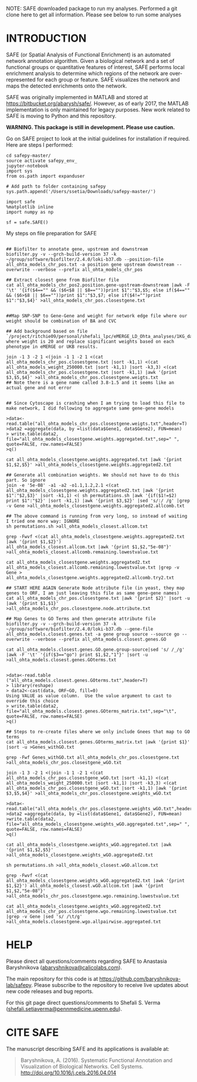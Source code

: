 NOTE: SAFE downloaded package to run my analyses. Performed a git clone here to get all information. Please see below to run some analyses


INTRODUCTION
============

SAFE (or Spatial Analysis of Functional Enrichment) is an automated network annotation algorithm. Given a biological network and a set of functional groups or quantitative features of interest, SAFE performs local enrichment analysis to determine which regions of the network are over-represented for each group or feature. SAFE visualizes the network and maps the detected enrichments onto the network.

SAFE was originally implemented in MATLAB and stored at  <https://bitbucket.org/abarysh/safe/>. However, as of early 2017, the MATLAB implementation is only maintained for legacy purposes. New work related to SAFE is moving  to Python and this repository. 

**WARNING. This package is still in development. Please use caution.**

Go on SAFE project to look at the initial guidelines for installation if required. Here are steps I performed:

```
cd safepy-master/
source activate safepy_env_
jupyter-notebook 
import sys
from os.path import expanduser

# Add path to folder containing safepy
sys.path.append('/Users/ssetia/Downloads/safepy-master/')

import safe
%matplotlib inline
import numpy as np

sf = safe.SAFE()

```


My steps on file preparation for SAFE

```

## Biofilter to annotate gene, upstream and downstream
biofilter.py -v --grch-build-version 37 -k ~/group/software/biofilter/2.4.0/loki-b37.db --position-file all_ohta_models_chr_pos.txt -a position gene upstream downstream --overwrite --verbose --prefix all_ohta_models_chr_pos

## Extract closest gene from Biofilter file
cat all_ohta_models_chr_pos2.position.gene-upstream-downstream |awk -F '\t' '{if($4=="" && ($6<$8 || $8==""))print $1":"$3,$5; else if($4=="" && ($6>$8 || $6==""))print $1":"$3,$7; else if($4!="")print $1":"$3,$4}' >all_ohta_models_chr_pos.closestgene.txt


##Map SNP-SNP to Gene-Gene and weight for network edge file where our weight should be combination of BA and CVC

## Add background based on file `/project/ritchie09/personal/shefali_lpc/eMERGE_LD_Ohta_analyses/1KG_data/allpaiwise_models_epistatic_selection_all.txt` where weight is 20 and replace significant weights based on each phenotype in eMERGE or UKB results.

join -1 3 -2 1 <(join -1 1 -2 1 <(cat all_ohta_models_chr_pos.closestgene.txt |sort -k1,1) <(cat all_ohta_models_weight_250000.txt |sort -k1,1) |sort -k3,3) <(cat all_ohta_models_chr_pos.closestgene.txt |sort -k1,1) |awk '{print $3,$5,$4}' >all_ohta_models_chr_pos.closestgene.weigts.txt 
## Note there is a gene name called 3.8-1.5 and it seems like an actual gene and not error


## Since Cytoscape is crashing when I am trying to load this file to make network, I did following to aggregate same gene-gene models

>data<-read.table("all_ohta_models_chr_pos.closestgene.weigts.txt",header=T)
>data2 =aggregate(data, by =list(data$Gene1, data$Gene2), FUN=mean)
> write.table(data2, file="all_ohta_models_closestgene.weights.aggregated.txt",sep=" ", quote=FALSE, row.names=FALSE)
>q()

cat all_ohta_models_closestgene.weights.aggregated.txt |awk '{print $1,$2,$5}' >all_ohta_models_closestgene.weights.aggregated2.txt

## Generate all combination weights. We should not have to do this part. So ignore
join -e '5e-08' -a1 -a2 -o1.1,1.2,2.1 <(cat all_ohta_models_closestgene.weights.aggregated2.txt |awk '{print $1":"$2,$3}' |sort -k1,1) <( sh permutations.sh |awk '{if($1!=$2) print $1":"$2}' |sort -k1,1) |awk '{print $3,$2}' |sed 's/:/ /g' |grep -v Gene >all_ohta_models_closestgene.weights.aggregated2.allcomb.txt

## The above command is running from very long, so instead of waiting I tried one more way: IGNORE
sh permutations.sh >all_ohta_models_closest.allcom.txt

grep -Fwvf <(cat all_ohta_models_closestgene.weights.aggregated2.txt |awk '{print $1,$2}') 
all_ohta_models_closest.allcom.txt |awk '{print $1,$2,"5e-08"}' >all_ohta_models_closest.allcomb.remaining.lowestvalue.txt

cat all_ohta_models_closestgene.weights.aggregated2.txt all_ohta_models_closest.allcomb.remaining.lowestvalue.txt |grep -v Gene > all_ohta_models_closestgene.weights.aggregated2.allcomb.try2.txt

## START HERE AGAIN Generate Node attribute file (in yeast, they map genes to ORF, I am just leaving this file as same gene-gene names)
cat all_ohta_models_chr_pos.closestgene.txt |awk '{print $2}' |sort -u |awk '{print $1,$1}' >all_ohta_models_chr_pos.closestgene.node.attribute.txt

## Map Genes to GO Terms and then generate attribute file
biofilter.py -v --grch-build-version 37 -k ~/group/software/biofilter/2.4.0/loki-b37.db --gene-file all_ohta_models.closest.genes.txt -a gene group source --source go --overwrite --verbose --prefix all_ohta_models.closest.genes.GO

cat all_ohta_models.closest.genes.GO.gene.group-source|sed 's/ /_/g' |awk -F '\t' '{if($3=="go") print $1,$2,"1"}' |sort -u >all_ohta_models.closest.genes.GOterms.txt


>data<-read.table ("all_ohta_models.closest.genes.GOterms.txt",header=T)
> library(reshape)
> data2<-cast(data, ORF~GO, fill=0)
Using VALUE as value column.  Use the value argument to cast to override this choice
> write.table(data2, file="all_ohta_models.closest.genes.GOterms_matrix.txt",sep="\t", quote=FALSE, row.names=FALSE)
>q()

## Steps to re-create files where we only include Gnees that map to GO terms
cat all_ohta_models.closest.genes.GOterms_matrix.txt |awk '{print $1}' |sort -u >Genes_withGO.txt

grep -Fwf Genes_withGO.txt all_ohta_models_chr_pos.closestgene.txt >all_ohta_models_chr_pos.closestgene_wGO.txt

join -1 3 -2 1 <(join -1 1 -2 1 <(cat all_ohta_models_chr_pos.closestgene_wGO.txt |sort -k1,1) <(cat all_ohta_models_weight_250000.txt |sort -k1,1) |sort -k3,3) <(cat all_ohta_models_chr_pos.closestgene_wGO.txt |sort -k1,1) |awk '{print $3,$5,$4}' >all_ohta_models_chr_pos.closestgene.weights_wGO.txt

>data<-read.table("all_ohta_models_chr_pos.closestgene.weights_wGO.txt",header=T)
>data2 =aggregate(data, by =list(data$Gene1, data$Gene2), FUN=mean)
>write.table(data2, file="all_ohta_models_closestgene.weights_wGO.aggregated.txt",sep=" ", quote=FALSE, row.names=FALSE)
>q()

cat all_ohta_models_closestgene.weights_wGO.aggregated.txt |awk '{print $1,$2,$5}' >all_ohta_models_closestgene.weights_wGO.aggregated2.txt

sh permutations.sh >all_ohta_models_closest.wGO.allcom.txt

grep -Fwvf <(cat all_ohta_models_closestgene.weights_wGO.aggregated2.txt |awk '{print $1,$2}') all_ohta_models_closest.wGO.allcom.txt |awk '{print $1,$2,"5e-08"}' >all_ohta_models_chr_pos.closestgene.wgo.remaining.lowestvalue.txt

cat all_ohta_models_closestgene.weights_wGO.aggregated2.txt all_ohta_models_chr_pos.closestgene.wgo.remaining.lowestvalue.txt |grep -v Gene |sed 's/ /\t/g' >all_ohta_models.closestgene.wgo.allpairwise.aggregated.txt

```

HELP
====

Please direct all questions/comments regarding SAFE to Anastasia Baryshnikova (<abaryshnikova@calicolabs.com>).

The main repository for this code is at <https://github.com/baryshnikova-lab/safepy>. Please subscribe to the repository to receive live updates about new code releases and bug reports.


For this git page direct questions/comments to Shefali S. Verma (shefali.setiaverma@pennmedicine.upenn.edu).


CITE SAFE
==========

The manuscript describing SAFE and its applications is available at:

> Baryshnikova, A. (2016). Systematic Functional Annotation and Visualization of Biological Networks. Cell Systems. <http://doi.org/10.1016/j.cels.2016.04.014>
